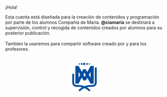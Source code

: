 ¡Hola!

Esta cuenta está diseñada para la creación de contenidos y programación por parte de los alumnos Compañía de María.
**@ciamaria** se destinará a supervisión, control y recogida de contenidos creados por alumnos para su posterior publicación.<br>
<br>
Tambíen la usaremos para compartir software creado por y para los profesores.<br>
<br>
<p align="center">
  <img width="100" height="100" src="https://github.com/ciamaria/ciamaria/blob/main/Logo%20Universal.jpg">
</p>
